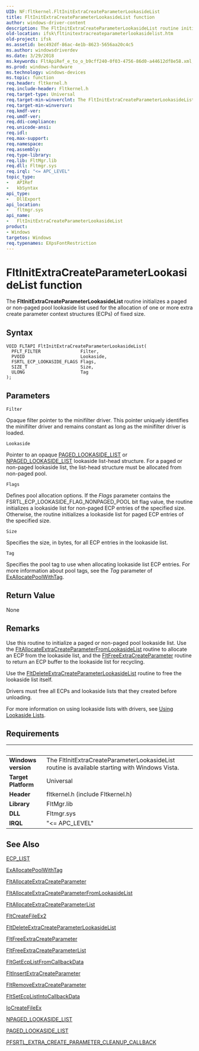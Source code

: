 ```yaml
---
UID: NF:fltkernel.FltInitExtraCreateParameterLookasideList
title: FltInitExtraCreateParameterLookasideList function
author: windows-driver-content
description: The FltInitExtraCreateParameterLookasideList routine initializes a paged or non-paged pool lookaside list used for the allocation of one or more extra create parameter context structures (ECPs) of fixed size.
old-location: ifsk\fltinitextracreateparameterlookasidelist.htm
old-project: ifsk
ms.assetid: bec492df-86ac-4e1b-8623-5656aa20c4c5
ms.author: windowsdriverdev
ms.date: 3/29/2018
ms.keywords: FltApiRef_e_to_o_b9cff240-0f03-4756-86d0-a44612df8e58.xml, FltInitExtraCreateParameterLookasideList, FltInitExtraCreateParameterLookasideList routine [Installable File System Drivers], fltkernel/FltInitExtraCreateParameterLookasideList, ifsk.fltinitextracreateparameterlookasidelist
ms.prod: windows-hardware
ms.technology: windows-devices
ms.topic: function
req.header: fltkernel.h
req.include-header: Fltkernel.h
req.target-type: Universal
req.target-min-winverclnt: The FltInitExtraCreateParameterLookasideList routine is available starting with Windows Vista.
req.target-min-winversvr: 
req.kmdf-ver: 
req.umdf-ver: 
req.ddi-compliance: 
req.unicode-ansi: 
req.idl: 
req.max-support: 
req.namespace: 
req.assembly: 
req.type-library: 
req.lib: FltMgr.lib
req.dll: Fltmgr.sys
req.irql: "<= APC_LEVEL"
topic_type:
-	APIRef
-	kbSyntax
api_type:
-	DllExport
api_location:
-	fltmgr.sys
api_name:
-	FltInitExtraCreateParameterLookasideList
product:
- Windows
targetos: Windows
req.typenames: EXpsFontRestriction
---
```



# FltInitExtraCreateParameterLookasideList function
The <b>FltInitExtraCreateParameterLookasideList </b>routine initializes a paged or non-paged pool lookaside list used for the allocation of one or more extra create parameter context structures (ECPs) of fixed size.

## Syntax

```
VOID FLTAPI FltInitExtraCreateParameterLookasideList(
  PFLT_FILTER               Filter,
  PVOID                     Lookaside,
  FSRTL_ECP_LOOKASIDE_FLAGS Flags,
  SIZE_T                    Size,
  ULONG                     Tag
);
```

## Parameters

`Filter`

Opaque filter pointer to the minifilter driver. This pointer uniquely identifies the minifilter driver and remains constant as long as the minifilter driver is loaded.

`Lookaside`

Pointer to an opaque <a href="https://msdn.microsoft.com/library/windows/hardware/ff558775">PAGED_LOOKASIDE_LIST</a> or <a href="https://msdn.microsoft.com/library/windows/hardware/ff556431">NPAGED_LOOKASIDE_LIST</a> lookaside list-head structure.  For a paged or non-paged lookaside list, the list-head structure must be allocated from non-paged pool.

`Flags`

Defines pool allocation options.  If the <i>Flags</i> parameter contains the FSRTL_ECP_LOOKASIDE_FLAG_NONPAGED_POOL bit flag value, the routine initializes a lookaside list for non-paged ECP entries of the specified size.  Otherwise, the routine initializes a lookaside list for paged ECP entries of the specified size.

`Size`

Specifies the size, in bytes, for all ECP entries in the lookaside list.

`Tag`

Specifies the pool tag to use when allocating lookaside list ECP entries. For more information about pool tags, see the <i>Tag</i> parameter of <a href="https://msdn.microsoft.com/library/windows/hardware/ff544520">ExAllocatePoolWithTag</a>.


## Return Value

None

## Remarks

Use this routine to initialize a paged or non-paged pool lookaside list. Use the <a href="https://msdn.microsoft.com/library/windows/hardware/ff541734">FltAllocateExtraCreateParameterFromLookasideList</a> routine to allocate an ECP from the lookaside list, and the <a href="https://msdn.microsoft.com/library/windows/hardware/ff542957">FltFreeExtraCreateParameter</a> routine to return an ECP buffer to the lookaside list for recycling.

Use the <a href="https://msdn.microsoft.com/library/windows/hardware/ff541973">FltDeleteExtraCreateParameterLookasideList</a> routine to free the lookaside list itself.

Drivers must free all ECPs and lookaside lists that they created before unloading.

For more information on using lookaside lists with drivers, see <a href="https://msdn.microsoft.com/library/windows/hardware/ff565416">Using Lookaside Lists</a>.

## Requirements
| &nbsp; | &nbsp; |
| ---- |:---- |
| **Windows version** | The FltInitExtraCreateParameterLookasideList routine is available starting with Windows Vista.  |
| **Target Platform** | Universal |
| **Header** | fltkernel.h (include Fltkernel.h) |
| **Library** | FltMgr.lib |
| **DLL** | Fltmgr.sys |
| **IRQL** | "<= APC_LEVEL" |

## See Also

<a href="https://msdn.microsoft.com/library/windows/hardware/ff540148">ECP_LIST</a>



<a href="https://msdn.microsoft.com/library/windows/hardware/ff544520">ExAllocatePoolWithTag</a>



<a href="https://msdn.microsoft.com/library/windows/hardware/ff541728">FltAllocateExtraCreateParameter</a>



<a href="https://msdn.microsoft.com/library/windows/hardware/ff541734">FltAllocateExtraCreateParameterFromLookasideList</a>



<a href="https://msdn.microsoft.com/library/windows/hardware/ff541741">FltAllocateExtraCreateParameterList</a>



<a href="https://msdn.microsoft.com/library/windows/hardware/ff541939">FltCreateFileEx2</a>



<a href="https://msdn.microsoft.com/library/windows/hardware/ff541973">FltDeleteExtraCreateParameterLookasideList</a>



<a href="https://msdn.microsoft.com/library/windows/hardware/ff542957">FltFreeExtraCreateParameter</a>



<a href="https://msdn.microsoft.com/library/windows/hardware/ff542964">FltFreeExtraCreateParameterList</a>



<a href="https://msdn.microsoft.com/library/windows/hardware/ff543016">FltGetEcpListFromCallbackData</a>



<a href="https://msdn.microsoft.com/library/windows/hardware/ff543305">FltInsertExtraCreateParameter</a>



<a href="https://msdn.microsoft.com/library/windows/hardware/ff544339">FltRemoveExtraCreateParameter</a>



<a href="https://msdn.microsoft.com/library/windows/hardware/ff544510">FltSetEcpListIntoCallbackData</a>



<a href="https://msdn.microsoft.com/library/windows/hardware/ff548283">IoCreateFileEx</a>



<a href="https://msdn.microsoft.com/library/windows/hardware/ff556431">NPAGED_LOOKASIDE_LIST</a>



<a href="https://msdn.microsoft.com/library/windows/hardware/ff558775">PAGED_LOOKASIDE_LIST</a>



<a href="https://msdn.microsoft.com/library/windows/hardware/ff551124">PFSRTL_EXTRA_CREATE_PARAMETER_CLEANUP_CALLBACK</a>